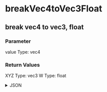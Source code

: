 # breakVec4toVec3Float

## break vec4 to vec3, float

### Parameter

value
  Type: vec4

### Return Values

XYZ
  Type: vec3
W
  Type: float

<details><summary>JSON</summary>

```
{
  "Type": "breakVec4toVec3Float",
  "Name": "break vec4 to vec3, float",
  "Category": 1,
  "InputPins": [
    {
      "Connection": null,
      "Id": "value",
      "Type": "vec4"
    }
  ],
  "OutputPins": [
    {
      "Id": "XYZ",
      "Type": "vec3"
    },
    {
      "Id": "W",
      "Type": "float"
    }
  ]
}
```

</details>

